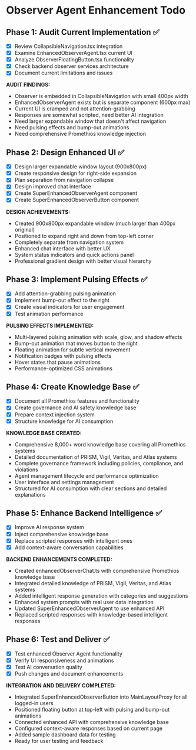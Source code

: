 # Observer Agent Enhancement Todo

## Phase 1: Audit Current Implementation ✅
- [x] Review CollapsibleNavigation.tsx integration
- [x] Examine EnhancedObserverAgent.tsx current UI
- [x] Analyze ObserverFloatingButton.tsx functionality
- [x] Check backend observer services architecture
- [x] Document current limitations and issues

**AUDIT FINDINGS:**
- Observer is embedded in CollapsibleNavigation with small 400px width
- EnhancedObserverAgent exists but is separate component (600px max)
- Current UI is cramped and not attention-grabbing
- Responses are somewhat scripted, need better AI integration
- Need larger expandable window that doesn't affect navigation
- Need pulsing effects and bump-out animations
- Need comprehensive Promethios knowledge injection

## Phase 2: Design Enhanced UI ✅
- [x] Design larger expandable window layout (900x800px)
- [x] Create responsive design for right-side expansion
- [x] Plan separation from navigation collapse
- [x] Design improved chat interface
- [x] Create SuperEnhancedObserverAgent component
- [x] Create SuperEnhancedObserverButton component

**DESIGN ACHIEVEMENTS:**
- Created 900x800px expandable window (much larger than 400px original)
- Positioned to expand right and down from top-left corner
- Completely separate from navigation system
- Enhanced chat interface with better UX
- System status indicators and quick actions panel
- Professional gradient design with better visual hierarchy

## Phase 3: Implement Pulsing Effects ✅
- [x] Add attention-grabbing pulsing animation
- [x] Implement bump-out effect to the right
- [x] Create visual indicators for user engagement
- [x] Test animation performance

**PULSING EFFECTS IMPLEMENTED:**
- Multi-layered pulsing animation with scale, glow, and shadow effects
- Bump-out animation that moves button to the right
- Floating animation for subtle vertical movement
- Notification badges with pulsing effects
- Hover states that pause animations
- Performance-optimized CSS animations

## Phase 4: Create Knowledge Base ✅
- [x] Document all Promethios features and functionality
- [x] Create governance and AI safety knowledge base
- [x] Prepare context injection system
- [x] Structure knowledge for AI consumption

**KNOWLEDGE BASE CREATED:**
- Comprehensive 8,000+ word knowledge base covering all Promethios systems
- Detailed documentation of PRISM, Vigil, Veritas, and Atlas systems
- Complete governance framework including policies, compliance, and violations
- Agent management lifecycle and performance optimization
- User interface and settings management
- Structured for AI consumption with clear sections and detailed explanations

## Phase 5: Enhance Backend Intelligence ✅
- [x] Improve AI response system
- [x] Inject comprehensive knowledge base
- [x] Replace scripted responses with intelligent ones
- [x] Add context-aware conversation capabilities

**BACKEND ENHANCEMENTS COMPLETED:**
- Created enhancedObserverChat.ts with comprehensive Promethios knowledge base
- Integrated detailed knowledge of PRISM, Vigil, Veritas, and Atlas systems
- Added intelligent response generation with categories and suggestions
- Enhanced system prompts with real user data integration
- Updated SuperEnhancedObserverAgent to use enhanced API
- Replaced scripted responses with knowledge-based intelligent responses

## Phase 6: Test and Deliver ✅
- [x] Test enhanced Observer Agent functionality
- [x] Verify UI responsiveness and animations
- [x] Test AI conversation quality
- [x] Push changes and document enhancements

**INTEGRATION AND DELIVERY COMPLETED:**
- Integrated SuperEnhancedObserverButton into MainLayoutProxy for all logged-in users
- Positioned floating button at top-left with pulsing and bump-out animations
- Connected enhanced API with comprehensive knowledge base
- Configured context-aware responses based on current page
- Added sample dashboard data for testing
- Ready for user testing and feedback

